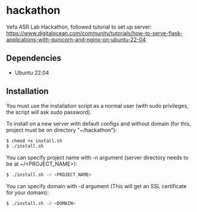 # hackathon
Vefa ASR Lab Hackathon, followed tutorial to set up server: https://www.digitalocean.com/community/tutorials/how-to-serve-flask-applications-with-gunicorn-and-nginx-on-ubuntu-22-04

## Dependencies
- Ubuntu 22.04

## Installation
You must use the installation script as a normal user (with sudo privileges, the script will ask sudo password).

To install on a new server with default configs and without domain (for this, project must be on directory "~/hackathon"):
```bash
$ chmod +x install.sh
$ ./install.sh
```

You can specify project name with -n argument (server directory needs to be at ~/<PROJECT_NAME>):
```bash
$ ./install.sh -n <PROJECT_NAME>
```

You can specify domain with -d argument (This will get an SSL certificate for your domain):
```bash
$ ./install.sh -d <DOMAIN>
```
